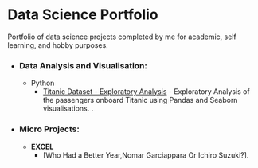 # Data Science Portfolio
Portfolio of data science projects completed by me for academic, self learning, and hobby purposes.

- ### Data Analysis and Visualisation:

  - Python
  	- [Titanic Dataset - Exploratory Analysis](https://github.com/klema21/data-science-portfolio/blob/master/Titanic%20Dataset%20-%20Exploratory%20Analysis.ipynb) - Exploratory Analysis of the passengers onboard Titanic using Pandas and Seaborn visualisations. .

  

- ### Micro Projects: 

	- __EXCEL__
		- [Who Had a Better Year,Nomar Garciappara Or Ichiro Suzuki?].